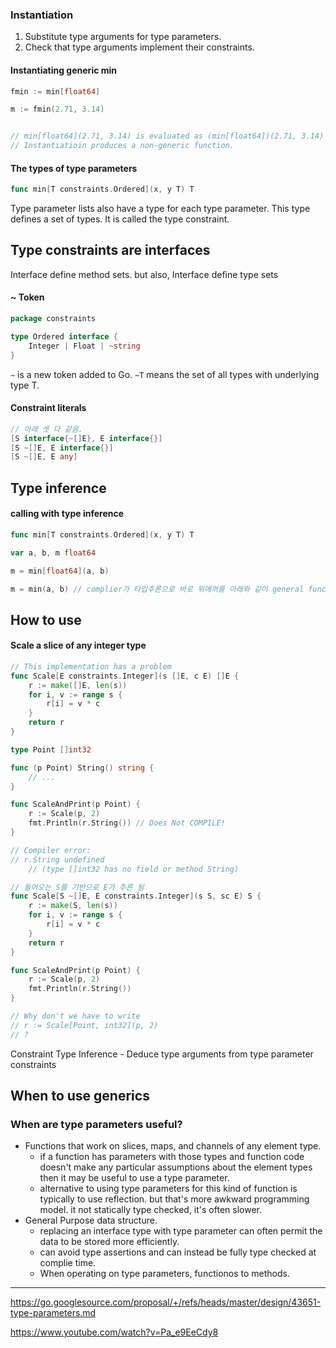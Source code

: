 
### Instantiation
1. Substitute type arguments for type parameters.
2. Check that type arguments implement their constraints.

 #### Instantiating generic min
```go
fmin := min[float64]

m := fmin(2.71, 3.14)


// min[float64](2.71, 3.14) is evaluated as (min[float64])(2.71, 3.14)
// Instantiatioin produces a non-generic function.
```

#### The types of type parameters

```go
func min[T constraints.Ordered](x, y T) T
```

Type parameter lists also have a type for each type parameter.
This type defines a set of types. It is called the type constraint.


## Type constraints are interfaces

Interface define method sets. but also, Interface define type sets
 
#### ~ Token
```go
package constraints

type Ordered interface {
	Integer | Float | ~string
}
```

`~` is a new token added to Go.
`~T` means the set of all types with underlying type T.

#### Constraint literals
```go
// 아래 셋 다 같음.
[S interface{~[]E}, E interface{}]
[S ~[]E, E interface{}]
[S ~[]E, E any]
```

## Type inference

#### calling with type inference
```go
func min[T constraints.Ordered](x, y T) T

var a, b, m float64

m = min[float64](a, b)

m = min(a, b) // complier가 타입추론으로 바로 위에꺼를 아래와 같이 general func 같이 사용되게 해줌. looks like ordinary func.
```


## How to use

#### Scale a slice of any integer type
```go
// This implementation has a problem
func Scale[E constraints.Integer](s []E, c E) []E {
	r := make([]E, len(s))
	for i, v := range s {
		r[i] = v * c
	}
	return r
}

type Point []int32

func (p Point) String() string {
	// ...
}

func ScaleAndPrint(p Point) {
	r := Scale(p, 2)
	fmt.Println(r.String()) // Does Not COMPILE!
}

// Compiler error:
// r.String undefined
	// (type []int32 has no field or method String)

```

```go
// 들어오는 S를 기반으로 E가 추론 됨
func Scale[S ~[]E, E constraints.Integer](s S, sc E) S {
	r := make(S, len(s))
	for i, v := range s {
		r[i] = v * c
	}
	return r
}

func ScaleAndPrint(p Point) {
	r := Scale(p, 2)
	fmt.Println(r.String())
}

// Why don't we have to write 
// r := Scale[Point, int32](p, 2)
// ?
```

Constraint Type Inference - Deduce type arguments from type parameter constraints

## When to use generics

### When are type parameters useful?

- Functions that work on slices, maps, and channels of any element type.
	- if a function has parameters with those types and function code doesn't make any particular assumptions about the element types then it may be useful to use a type parameter.
	- alternative to using type parameters for  this kind of function is typically to use reflection. but that's more awkward programming model. it not statically type checked, it's often slower.
- General Purpose data structure.
	- replacing an interface type with type parameter can often permit the data to be stored more efficiently.
	- can avoid type assertions and can instead be fully type checked at complie time.
	- When operating on type parameters, functionos to methods.


---

https://go.googlesource.com/proposal/+/refs/heads/master/design/43651-type-parameters.md

https://www.youtube.com/watch?v=Pa_e9EeCdy8
